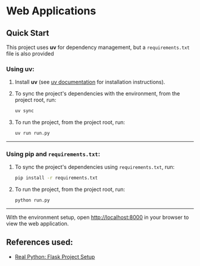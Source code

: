# Web Applications

## Quick Start
This project uses **uv** for dependency management, but a `requirements.txt` file is also provided

### Using **uv**:

1. Install **uv** (see [uv documentation](https://docs.astral.sh/uv/getting-started/installation/) for installation instructions).  

2. To sync the project's dependencies with the environment, from the project root, run:
   ```bash
   uv sync
   ```

3. To run the project, from the project root, run:
    ```bash
    uv run run.py
    ```

-----

### Using **pip** and `requirements.txt`:

1. To sync the project's dependencies using `requirements.txt`, run:
    ```bash
    pip install -r requirements.txt
    ```

2. To run the project, from the project root, run:
    ```bash
    python run.py
    ```

-----

With the environment setup, open [http://localhost:8000](http://localhost:8000) in your browser to view the web application.



## References used: 

* [Real Python: Flask Project Setup](https://realpython.com/flask-project/)